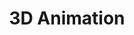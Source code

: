 ---
title: "3D Animation"
description: "Description 3d animation"
faIcon: "film"
link: "three_d"
---